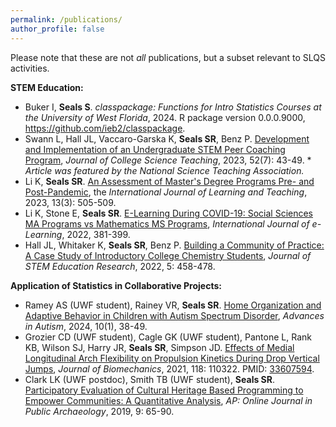 ```yaml
---
permalink: /publications/
author_profile: false
---
```


Please note that these are not *all* publications, but a subset relevant to SLQS activities.

<b>STEM Education:</b><br>

<ul>
<li>Buker I, <b>Seals S</b>. <i>classpackage: Functions for Intro
  Statistics Courses at the University of West Florida</i>, 2024. R package
  version 0.0.0.9000, <a href = "https://github.com/ieb2/classpackage">https://github.com/ieb2/classpackage</a>.</li>
<li>Swann L, Hall JL, Vaccaro-Garska K, <b>Seals SR</b>, Benz P. <a href = "https://www.nsta.org/journal-college-science-teaching/journal-college-science-teaching-fall-2023/development-and">Development and Implementation of an Undergraduate STEM Peer Coaching Program</a>, <i>Journal of College Science Teaching</i>, 2023, 52(7): 43-49. * <i>Article was featured by the National Science Teaching Association.</i></li>
<li>Li K, <b>Seals SR</b>. <a href="http://www.ijiet.org/show-186-2426-1.html">An Assessment of Master's Degree Programs Pre- and Post-Pandemic</a>, the <i>International Journal of Learning and Teaching</i>, 2023, 13(3): 505-509.</li>
<li>Li K, Stone E, <b>Seals SR</b>. <a href="https://www.learntechlib.org/p/219805/">E-Learning During COVID-19: Social Sciences MA Programs vs Mathematics MS Programs</a>, <i>International Journal of e-Learning</i>, 2022, 381-399.</li>
<li>Hall JL, Whitaker K, <b>Seals SR</b>, Benz P. <a href = "https://link.springer.com/article/10.1007/s41979-022-00073-7">Building a Community of Practice: A Case Study of Introductory College Chemistry Students</a>,  <i>Journal of STEM Education Research</i>, 2022, 5: 458-478.</li>
</ul>

<b>Application of Statistics in Collaborative Projects:</b><br>

<ul>
<li>Ramey AS (UWF student), Rainey VR, <b>Seals SR</b>. <a href="https://www.emerald.com/insight/content/doi/10.1108/AIA-04-2023-0018/full/html">Home Organization and Adaptive Behavior in Children with Autism Spectrum Disorder</a>, <i>Advances in Autism</i>, 2024, 10(1), 38-49.</li>
<li>Grozier CD (UWF student), Cagle GK (UWF student), Pantone L, Rank KB, Wilson SJ, Harry JR, <b>Seals SR</b>, Simpson JD. <a href="https://www.sciencedirect.com/science/article/pii/S0021929021001020?via%3Dihub">Effects of Medial Longitudinal Arch Flexibility on Propulsion Kinetics During Drop Vertical Jumps</a>, <i>Journal of Biomechanics</i>, 2021, 118: 110322. PMID: <a href="https://pubmed.ncbi.nlm.nih.gov/33607594/">33607594</a>.</li>
<li>Clark LK (UWF postdoc), Smith TB (UWF student), <b>Seals SR</b>. <a href="http://revistas.jasarqueologia.es/index.php/APJournal/article/view/233">Participatory Evaluation of Cultural Heritage Based Programming to Empower Communities: A Quantitative Analysis</a>, <i>AP: Online Journal in Public Archaeology</i>, 2019, 9: 65-90. </li>
</ul>


